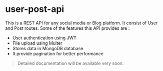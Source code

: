 # user-post-api
This is a REST API for any social media or Blog platform. It consist of User and Post routes. Some of the features this API provides are :
- User authentication using JWT
- File upload using Multer
- Stores data in MongoDB database
- It provide pagination for better performance

> Detailed documentation will be available very soon.

